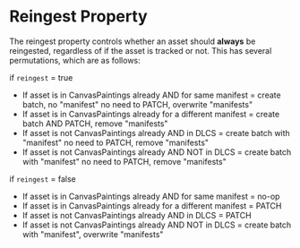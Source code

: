 # Reingest Property


The reingest property controls whether an asset should **always** be reingested, regardless of if the asset is tracked or not.  This has several permutations, which are as follows: 

if `reingest` = true
* If asset is in CanvasPaintings already AND for same manifest = create batch, no "manifest" no need to PATCH, overwrite "manifests"
* If asset is in CanvasPaintings already for a different manifest = create batch AND PATCH, remove "manifests"
* If asset is not CanvasPaintings already AND in DLCS = create batch with "manifest" no need to PATCH, remove "manifests"
* If asset is not CanvasPaintings already AND NOT in DLCS = create batch with "manifest" no need to PATCH, remove "manifests"
       
if `reingest` = false
* If asset is in CanvasPaintings already AND for same manifest = no-op
* If asset is in CanvasPaintings already for a different manifest = PATCH
* If asset is not CanvasPaintings already AND in DLCS = PATCH
* If asset is not CanvasPaintings already AND NOT in DLCS = create batch with "manifest", overwrite "manifests"